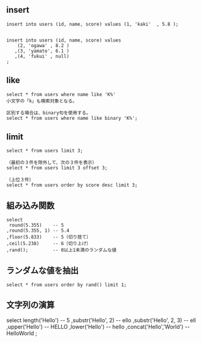 ## insert
```
insert into users (id, name, score) values (1, 'kaki'  , 5.8 );


insert into users (id, name, score) values 
    (2, 'ogawa' , 8.2 )
   ,(3, 'yamato', 6.1 )
   ,(4, 'fukui' , null)
;
```

## like
```
select * from users where name like 'K%'
小文字の「k」も検索対象となる。

区別する場合は、binary句を使用する。
select * from users where name like binary 'K%';
```

## limit
```
select * from users limit 3;

（最初の３件を除外して、次の３件を表示）
select * from users limit 3 offset 3;

（上位３件）
select * from users order by score desc limit 3;
```

## 組み込み関数
```
select
 round(5.355)    -- 5
,round(5.355, 1) -- 5.4
,floor(5.833)    -- 5（切り捨て）
,ceil(5.238)     -- 6（切り上げ）
,rand();         -- 0以上1未満のランダムな値
```

## ランダムな値を抽出
```
select * from users order by rand() limit 1;
```

## 文字列の演算
select
 length('Hello')         -- 5
,substr('Hello', 2)      -- ello
,substr('Hello', 2, 3)   -- ell
,upper('Hello')          -- HELLO
,lower('Hello')          -- hello
,concat('Hello','World') -- HelloWorld
;